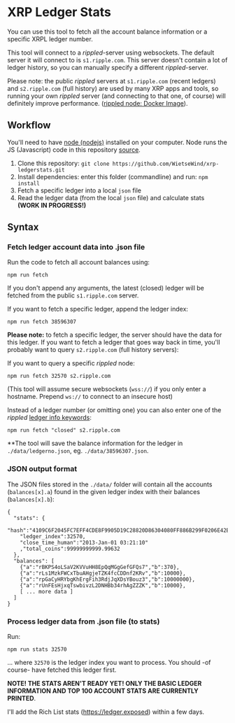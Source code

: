 # XRP Ledger Stats

You can use this tool to fetch all the account balance information or a specific XRPL ledger number.

This tool will connect to a _rippled_-server using websockets. The default server it will connect to is `s1.ripple.com`. This server doesn't contain a lot of ledger history, so you can manually specify a different _rippled_-server. 

Please note: the public _rippled_ servers at `s1.ripple.com` (recent ledgers) and `s2.ripple.com` (full history) are used by many XRP apps and tools, so running your own _rippled_ server (and connecting to that one, of course) will definitely improve performance. ([rippled node: Docker Image](https://github.com/WietseWind/docker-rippled)).

## Workflow

You'll need to have [node (nodejs)](https://nodejs.org/en/download/) installed on your computer. Node runs the JS (Javascript) code in this repository [source]().

1. Clone this repository: 
`git clone https://github.com/WietseWind/xrp-ledgerstats.git`
2. Install dependencies: enter this folder (commandline) and run:
`npm install`
3. Fetch a specific ledger into a local `json` file
4. Read the ledger data (from the local `json` file) and calculate stats **(WORK IN PROGRESS!)**

## Syntax

### Fetch ledger account data into .json file

Run the code to fetch all account balances using:

```
npm run fetch
```

If you don't append any arguments, the latest (closed) ledger will be fetched from the public `s1.ripple.com` server.

If you want to fetch a specific ledger, append the ledger index:

```
npm run fetch 38596307
```

**Please note:** to fetch a specific ledger, the server should have the data for this ledger. If you want to fetch a ledger that goes way back in time, you'll probably want to query `s2.ripple.com` (full history servers):

If you want to query a specific _rippled_ node:
```
npm run fetch 32570 s2.ripple.com
```

(This tool will assume secure websockets (`wss://`) if you only enter a hostname. Prepend `ws://` to connect to an insecure host)

Instead of a ledger number (or omitting one) you can also enter one of the _rippled_ [ledger info keywords](https://ripple.com/build/rippled-apis/#specifying-ledgers):


```
npm run fetch "closed" s2.ripple.com
```

**The tool will save the balance information for the ledger in `./data/ledgerno.json`, eg. `./data/38596307.json`.

### JSON output format

The JSON files stored in the `./data/` folder will contain all the accounts (`balances[x].a`) found in the given ledger index with their balances (`balances[x].b`):

```
{
  "stats": {
    "hash":"4109C6F2045FC7EFF4CDE8F9905D19C28820D86304080FF886B299F0206E42B5",
    "ledger_index":32570,
    "close_time_human":"2013-Jan-01 03:21:10"
    ,"total_coins":99999999999.99632
  },
  "balances": [
    {"a":"rBKPS4oLSaV2KVVuHH8EpQqMGgGefGFQs7","b":370},
    {"a":"rLs1MzkFWCxTbuAHgjeTZK4fcCDDnf2KRv","b":10000},
    {"a":"rpGaCyHRYbgKhErgFih3RdjJqXDsYBouz3","b":10000000},
    {"a":"rUnFEsHjxqTswbivzL2DNHBb34rhAgZZZK","b":10000},
    [ ... more data ]
  ]
}
```


### Process ledger data from .json file (to stats)

Run:

```
npm run stats 32570
```

... where `32570` is the ledger index you want to process. You should -of course- have fetched this ledger first.

**NOTE! THE STATS AREN'T READY YET! ONLY THE BASIC LEDGER INFORMATION AND TOP 100 ACCOUNT STATS ARE CURRENTLY PRINTED**.

I'll add the Rich List stats (https://ledger.exposed) within a few days.